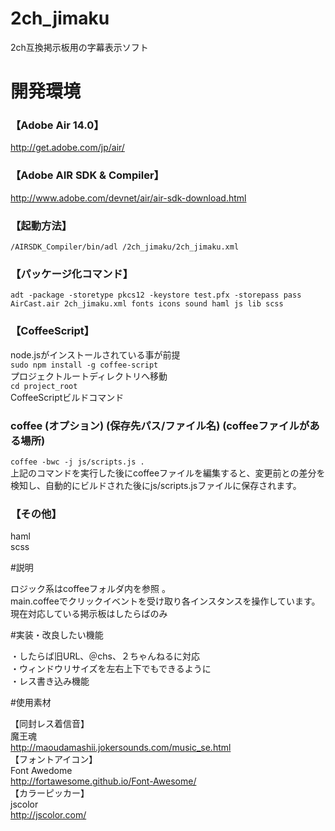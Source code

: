 2ch_jimaku
==========

2ch互換掲示板用の字幕表示ソフト

# 開発環境

### 【Adobe Air 14.0】
http://get.adobe.com/jp/air/  
### 【Adobe AIR SDK & Compiler】
http://www.adobe.com/devnet/air/air-sdk-download.html  
### 【起動方法】
`/AIRSDK_Compiler/bin/adl /2ch_jimaku/2ch_jimaku.xml`  
### 【パッケージ化コマンド】
`adt -package -storetype pkcs12 -keystore test.pfx -storepass pass AirCast.air 2ch_jimaku.xml fonts icons sound haml js lib scss`  
### 【CoffeeScript】
node.jsがインストールされている事が前提  
`sudo npm install -g coffee-script`  
プロジェクトルートディレクトリへ移動  
`cd project_root`  
CoffeeScriptビルドコマンド  
### coffee (オプション) (保存先パス/ファイル名) (coffeeファイルがある場所)  
`coffee -bwc -j js/scripts.js .`  
上記のコマンドを実行した後にcoffeeファイルを編集すると、変更前との差分を検知し、自動的にビルドされた後にjs/scripts.jsファイルに保存されます。  
### 【その他】
haml  
scss  

#説明

ロジック系はcoffeeフォルダ内を参照 。  
main.coffeeでクリックイベントを受け取り各インスタンスを操作しています。  
現在対応している掲示板はしたらばのみ  

#実装・改良したい機能

・したらば旧URL、＠chs、２ちゃんねるに対応  
・ウィンドウリサイズを左右上下でもできるように  
・レス書き込み機能  

#使用素材

【同封レス着信音】  
魔王魂  
http://maoudamashii.jokersounds.com/music_se.html  
【フォントアイコン】  
Font Awedome  
http://fortawesome.github.io/Font-Awesome/  
【カラーピッカー】  
jscolor  
http://jscolor.com/  